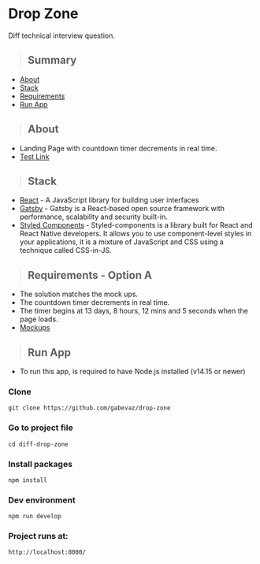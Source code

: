 # Drop Zone
Diff technical interview question.

> ## Summary

- [About](#about)
- [Stack](#stack)
- [Requirements](#requirements)
- [Run App](#run-app)

> ## <a name="about"></a> About

- Landing Page with countdown timer decrements in real time.
- [Test Link](https://github.com/diffagency/drop-zone)

> ## <a name="stack"></a> Stack

- [React](https://reactjs.org/) - A JavaScript library for building user interfaces
- [Gatsby](https://www.gatsbyjs.com/) - Gatsby is a React-based open source framework with performance, scalability and security built-in.
- [Styled Components](https://styled-components.com/) - Styled-components is a library built for React and React Native developers. It allows you to use component-level styles in your applications, it is a mixture of JavaScript and CSS using a technique called CSS-in-JS.

> ## <a name="requirements"></a> Requirements - Option A

- The solution matches the mock ups.
- The countdown timer decrements in real time.
- The timer begins at 13 days, 8 hours, 12 mins and 5 seconds when the page loads.
- [Mockups](https://www.figma.com/file/OGZEMBBrVIM3n2CdBYsdEK/Drop-Zone?node-id=0%3A1)

> ## <a name="run-app"></a> Run App

- To run this app, is required to have Node.js installed (v14.15 or newer)

### Clone

```
git clone https://github.com/gabevaz/drop-zone
```

### Go to project file

```
cd diff-drop-zone
```

### Install packages

```
npm install
```

### Dev environment

```
npm run develop
```

### Project runs at:

```
http://localhost:8000/
```

